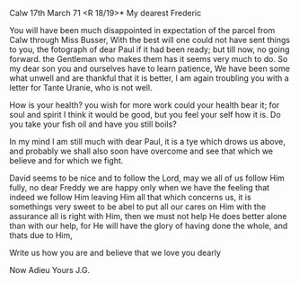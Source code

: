  Calw 17th March 71
 <R 18/19>*
My dearest Frederic

You will have been much disappointed in expectation of the parcel from Calw through Miss Busser, With the best will one could not have sent things to you, the fotograph of dear Paul if it had been ready; but till now, no going forward. the Gentleman who makes them has it seems very much to do. So my dear son you and ourselves have to learn patience, We have been some what unwell and are thankful that it is better, I am again troubling you with a letter for Tante Uranie, who is not well.

How is your health? you wish for more work could your health bear it; for soul and spirit I think it would be good, but you feel your self how it is. Do you take your fish oil and have you still boils?

In my mind I am still much with dear Paul, it is a tye which drows us above, and probably we shall also soon have overcome and see that which we believe and for which we fight.

David seems to be nice and to follow the Lord, may we all of us follow Him fully, no dear Freddy we are happy only when we have the feeling that indeed we follow Him leaving Him all that which concerns us, it is somethings very sweet to be abel to put all our cares on Him with the assurance all is right with Him, then we must not help He does better alone than with our help, for He will have the glory of having done the whole, and thats due to Him,

Write us how you are and believe that we love you dearly

 Now Adieu Yours J.G.
